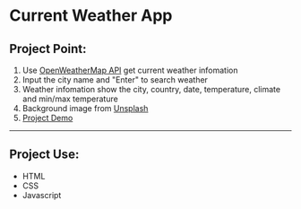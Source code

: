 # Current Weather App

## Project Point:

1. Use [OpenWeatherMap API](https://openweathermap.org/) get current weather infomation
2. Input the city name and "Enter" to search weather
3. Weather infomation show the city, country, date, temperature, climate and min/max temperature
4. Background image from [Unsplash](https://unsplash.com/)
5. [Project Demo](https://current-weather-app.now.sh/)

---

## Project Use:

- HTML
- CSS
- Javascript
